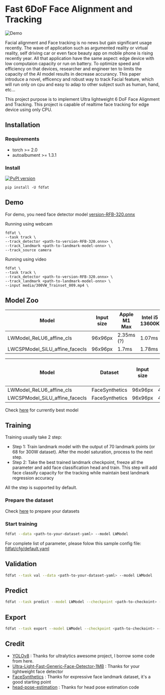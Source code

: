 # Fast 6DoF Face Alignment and Tracking

![Demo](media/300VW_Trainset_009_processed.gif)

Facial alignment and Face tracking is no news but gain significant usage recently. The wave of  application such as argumented reality or virtual reality, self driving car or even face beauty app on mobile phone is rising recently year. All that application have the same aspect: edge device with low computaion capacity or run on battery. To optimize speed and efficiency on that devices, researcher and engineer ten to limits the capacity of the AI model results in decrease accurancy. This paper introduce a novel, efficency and robust way to track Facial feature, which will run only on cpu and easy to adap to other subject such as human, hand, etc...

This project purpose is to implement Ultra lightweight 6 DoF Face Alignment and Tracking. This project is capable of realtime face tracking for edge device using only CPU.

## Installation

### Requirements

- torch >= 2.0
- autoalbument >= 1.3.1

### Install

[![PyPI version](https://badge.fury.io/py/fdfat.svg)](https://badge.fury.io/py/fdfat)

```
pip install -U fdfat
```

## Demo

For demo, you need face detector model [version-RFB-320.onnx](https://github.com/Linzaer/Ultra-Light-Fast-Generic-Face-Detector-1MB/tree/master/models/onnx)

Running using webcam

```
fdfat \
--task track \
--track_detector <path-to-version-RFB-320.onnx> \
--track_landmark <path-to-landmark-model-onnx> \
--track_source camera
```

Running using video

```
fdfat \
--task track \
--track_detector <path-to-version-RFB-320.onnx> \
--track_landmark <path-to-landmark-model-onnx> \
--input media/300VW_Trainset_009.mp4 \
```

## Model Zoo
 
| Model                          | Input size | Apple M1 Max | Intel i5 13600K | Raspberry Pi 4B |
|--------------------------------|-----------------|--------------|-----------------|-----------------|
| LWModel_ReLU6_affine_cls       | 96x96px           | 2.35ms (?)   | 1.07ms          | 16.81ms         |
| LWCSPModel_SiLU_affine_facecls | 96x96px           | 1.7ms        | 1.78ms          | 28.84ms         |

| Model                          | Dataset        | Input size | NME (all) | NME (<= 30°) | NME (> 30°, <= 40°) | NME (> 40°) |
|--------------------------------|----------------|-----------------|-----------|--------------|---------------------|-------------|
| LWModel_ReLU6_affine_cls       | FaceSynthetics | 96x96px           |  4.5144   |       2.8673 |              3.5917 |      7.3704 |
| LWCSPModel_SiLU_affine_facecls | FaceSynthetics | 96x96px           | 4.0641   |        2.535 |              3.1827 |      6.7348 |

Check [here](checkpoint/README.md) for currently best model

## Training

Training usually take 2 step:

- Step 1: Train landmark model with the output of 70 landmark points (or 68 for 300W dataset). After the model saturation, process to the next step.
- Step 2: Take the best trained landmark checkpoint, freeze all the parameter and add face classification head and train. This step will add face classify capacity for the tracking while maintain best landmark regression accuracy

All the step is supported by default.

### Prepare the dataset

Check [here](datasets/README.md) to prepare your datasets

### Start training

```bash
fdfat --data <path-to-your-dataset-yaml> --model LWModel
```

For complete list of parameter, please folow this sample config file: [fdfat/cfg/default.yaml](fdfat/cfg/default.yaml)

## Validation

```bash
fdfat --task val --data <path-to-your-dataset-yaml> --model LWModel
```

## Predict

```bash
fdfat --task predict --model LWModel --checkpoint <path-to-checkoint> --input <path-to-test-img>
```

## Export

```bash
fdfat --task export --model LWModel --checkpoint <path-to-checkoint> --export_format tflite
```

## Credit

- [YOLOv8](https://github.com/ultralytics/ultralytics) : Thanks for ultralytics awesome project, I borrow some code from here.
- [Ultra-Light-Fast-Generic-Face-Detector-1MB](https://github.com/Linzaer/Ultra-Light-Fast-Generic-Face-Detector-1MB) : Thanks for your lightweight face detector
- [FaceSynthetics](https://github.com/microsoft/FaceSynthetics) : Thanks for expressive face landmark dataset, it's a good starting point
- [head-pose-estimation](https://github.com/yinguobing/head-pose-estimation) : Thanks for head pose estimation code
